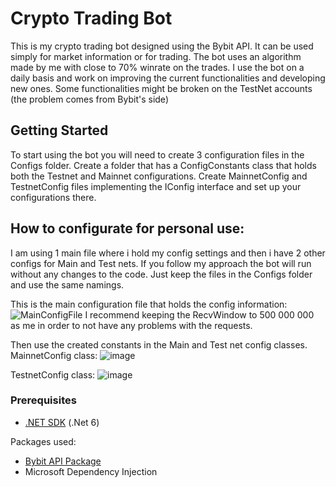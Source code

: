 # Crypto Trading Bot

This is my crypto trading bot designed using the Bybit API. It can be used simply for market information or for trading.
The bot uses an algorithm made by me with close to 70% winrate on the trades.
I use the bot on a daily basis and work on improving the current functionalities and developing new ones.
Some functionalities might be broken on the TestNet accounts (the problem comes from Bybit's side)

## Getting Started
To start using the bot you will need to create 3 configuration files in the Configs folder.
Create a folder that has a ConfigConstants class that holds both the Testnet and Mainnet configurations.
Create MainnetConfig and TestnetConfig files implementing the IConfig interface and set up your configurations there.

## How to configurate for personal use:
I am using 1 main file where i hold my config settings and then i have 2 other configs for Main and Test nets. 
If you follow my approach the bot will run without any changes to the code.
Just keep the files in the Configs folder and use the same namings.

This is the main configuration file that holds the config information: 
![MainConfigFile](https://github.com/raykov16/BybitBots/assets/79668458/db4f9106-4fcd-4bdf-9f07-5fa098eacbc7)
I recommend keeping the RecvWindow to 500 000 000 as me in order to not have any problems with the requests.

Then use the created constants in the Main and Test net config classes. MainnetConfig class:
![image](https://github.com/raykov16/BybitBots/assets/79668458/daea3837-be26-48cd-90ad-76f88e919beb)

TestnetConfig class: 
![image](https://github.com/raykov16/BybitBots/assets/79668458/0a3490c3-e865-40e2-a9d4-f3623f08b620)


### Prerequisites
- [.NET SDK](https://dotnet.microsoft.com/download) (.Net 6)

Packages used:
- [Bybit API Package](https://github.com/wuhewuhe/bybit.net.api)
- Microsoft Dependency Injection
